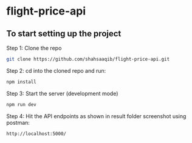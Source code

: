 # flight-price-api
## To start setting up the project

Step 1: Clone the repo

```bash
git clone https://github.com/shahsaaqib/flight-price-api.git
```

Step 2: cd into the cloned repo and run:

```bash
npm install
```

Step 3: Start the server (development mode)

```bash
npm run dev
```
Step 4: Hit the API endpoints as shown in result folder screenshot using postman:

```bash
http://localhost:5000/
```
